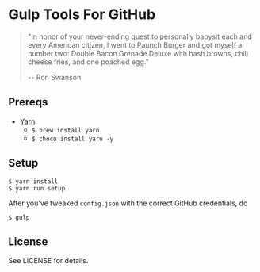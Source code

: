 # Gulp Tools For GitHub

> "In honor of your never-ending quest to personally babysit each and every American
citizen, I went to Paunch Burger and got myself a number two: Double Bacon Grenade
Deluxe with hash browns, chili cheese fries, and one poached egg."
>
> -- Ron Swanson

## Prereqs

- [Yarn](https://yarnpkg.com/en/docs/install)
  - `$ brew install yarn`
  - `$ choco install yarn -y`

## Setup

    $ yarn install
    $ yarn run setup

After you've tweaked `config.json` with the correct GitHub credentials, do

    $ gulp

## License

See LICENSE for details.